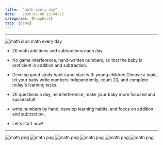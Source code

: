 ```yaml
---
title:  "math every day"
date:   2020-02-08 15:04:23
categories: [HumpBack]
tags: [game]
---
```

********
![math icon](http://humpback.me/game/math/math-icon.png)  math every day   
* 20 math additions and subtractions each day.  
* No game interference, hand-written numbers, so that the baby is proficient in addition and subtraction.  
* Develop good study habits and start with young children.Choose a topic, let your baby write numbers independently, count 20, and complete today's learning tasks.   

* 20 questions a day, no interference, make your baby more focused and successful!   
* write numbers by hand, develop learning habits, and focus on addition and subtraction.  
  
* Let's start now!   
---
  
![math png](http://humpback.me/game/math/7.png)
![math png](http://humpback.me/game/math/2.png)
![math png](http://humpback.me/game/math/3.png)
![math png](http://humpback.me/game/math/4.png)
![math png](http://humpback.me/game/math/5.png)
![math png](http://humpback.me/game/math/6.png)



